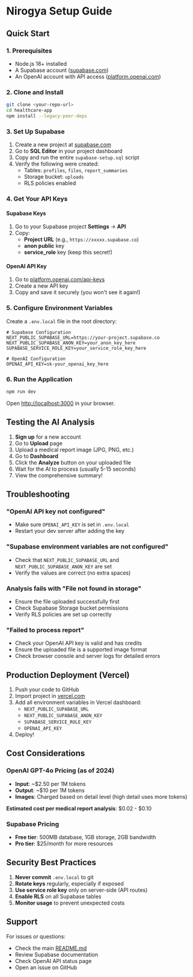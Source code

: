 # Nirogya Setup Guide

## Quick Start

### 1. Prerequisites
- Node.js 18+ installed
- A Supabase account ([supabase.com](https://supabase.com))
- An OpenAI account with API access ([platform.openai.com](https://platform.openai.com))

### 2. Clone and Install

```bash
git clone <your-repo-url>
cd healthcare-app
npm install --legacy-peer-deps
```

### 3. Set Up Supabase

1. Create a new project at [supabase.com](https://supabase.com)
2. Go to **SQL Editor** in your project dashboard
3. Copy and run the entire `supabase-setup.sql` script
4. Verify the following were created:
   - Tables: `profiles`, `files`, `report_summaries`
   - Storage bucket: `uploads`
   - RLS policies enabled

### 4. Get Your API Keys

#### Supabase Keys
1. Go to your Supabase project **Settings** → **API**
2. Copy:
   - **Project URL** (e.g., `https://xxxxx.supabase.co`)
   - **anon public** key
   - **service_role** key (keep this secret!)

#### OpenAI API Key
1. Go to [platform.openai.com/api-keys](https://platform.openai.com/api-keys)
2. Create a new API key
3. Copy and save it securely (you won't see it again!)

### 5. Configure Environment Variables

Create a `.env.local` file in the root directory:

```env
# Supabase Configuration
NEXT_PUBLIC_SUPABASE_URL=https://your-project.supabase.co
NEXT_PUBLIC_SUPABASE_ANON_KEY=your_anon_key_here
SUPABASE_SERVICE_ROLE_KEY=your_service_role_key_here

# OpenAI Configuration
OPENAI_API_KEY=sk-your_openai_key_here
```

### 6. Run the Application

```bash
npm run dev
```

Open [http://localhost:3000](http://localhost:3000) in your browser.

## Testing the AI Analysis

1. **Sign up** for a new account
2. Go to **Upload** page
3. Upload a medical report image (JPG, PNG, etc.)
4. Go to **Dashboard**
5. Click the **Analyze** button on your uploaded file
6. Wait for the AI to process (usually 5-15 seconds)
7. View the comprehensive summary!

## Troubleshooting

### "OpenAI API key not configured"
- Make sure `OPENAI_API_KEY` is set in `.env.local`
- Restart your dev server after adding the key

### "Supabase environment variables are not configured"
- Check that `NEXT_PUBLIC_SUPABASE_URL` and `NEXT_PUBLIC_SUPABASE_ANON_KEY` are set
- Verify the values are correct (no extra spaces)

### Analysis fails with "File not found in storage"
- Ensure the file uploaded successfully first
- Check Supabase Storage bucket permissions
- Verify RLS policies are set up correctly

### "Failed to process report"
- Check your OpenAI API key is valid and has credits
- Ensure the uploaded file is a supported image format
- Check browser console and server logs for detailed errors

## Production Deployment (Vercel)

1. Push your code to GitHub
2. Import project in [vercel.com](https://vercel.com)
3. Add all environment variables in Vercel dashboard:
   - `NEXT_PUBLIC_SUPABASE_URL`
   - `NEXT_PUBLIC_SUPABASE_ANON_KEY`
   - `SUPABASE_SERVICE_ROLE_KEY`
   - `OPENAI_API_KEY`
4. Deploy!

## Cost Considerations

### OpenAI GPT-4o Pricing (as of 2024)
- **Input**: ~$2.50 per 1M tokens
- **Output**: ~$10 per 1M tokens
- **Images**: Charged based on detail level (high detail uses more tokens)

**Estimated cost per medical report analysis**: $0.02 - $0.10

### Supabase Pricing
- **Free tier**: 500MB database, 1GB storage, 2GB bandwidth
- **Pro tier**: $25/month for more resources

## Security Best Practices

1. **Never commit** `.env.local` to git
2. **Rotate keys** regularly, especially if exposed
3. **Use service role key** only on server-side (API routes)
4. **Enable RLS** on all Supabase tables
5. **Monitor usage** to prevent unexpected costs

## Support

For issues or questions:
- Check the main [README.md](./README.md)
- Review Supabase documentation
- Check OpenAI API status page
- Open an issue on GitHub
